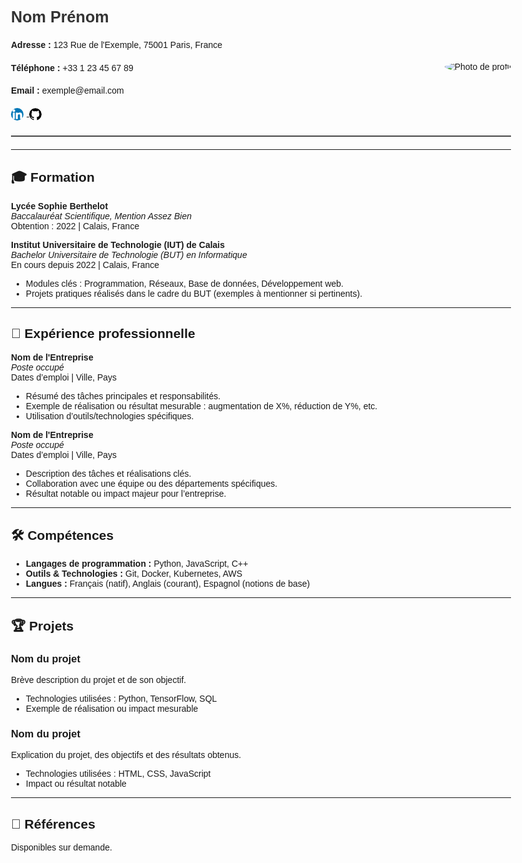 <style>
  /* Centre la page et limite la largeur pour un meilleur rendu */
  body {
    max-width: 800px;
    margin: auto;
    font-family: Arial, sans-serif;
  }
  /* Style de l'en-tête */
  .header {
    display: flex;
    justify-content: space-between;
    align-items: center;
    margin-bottom: 20px;
    padding-bottom: 10px;
    border-bottom: 2px solid #4a4a4a;
  }
  /* Informations personnelles */
  .personal-info {
    line-height: 1.6;
  }
  /* Mise en forme de l'image */
  .header img {
    border-radius: 50%;
    width: 120px;
    height: 120px;
    object-fit: cover;
  }
  /* Titre pour le nom */
  .name {
    font-size: 1.8em;
    font-weight: bold;
    color: #333;
  }
  /* Contact aligné à droite */
  .contact-info {
    text-align: right;
  }
</style>

<div class="header">
  <div class="personal-info">
    <div class="name">Nom Prénom</div>
    <p><strong>Adresse :</strong> 123 Rue de l'Exemple, 75001 Paris, France</p>
    <p><strong>Téléphone :</strong> +33 1 23 45 67 89</p>
    <p><strong>Email :</strong> exemple@email.com</p>
    <p>
      <a href="https://linkedin.com/in/votreprofil" target="_blank">
        <img src="linkedin-icon.png" alt="LinkedIn" style="width:20px; height:20px; vertical-align:middle; margin-right:5px;">
      </a>
      <a href="https://github.com/votreprofil" target="_blank">
        <img src="github-icon.png" alt="GitHub" style="width:20px; height:20px; vertical-align:middle;">
      </a>
    </p>
  </div>
  <div class="contact-info">
    <img src="votre-photo.jpg" alt="Photo de profil" style="width:120px; height:120px; border-radius:50%;">
  </div>
</div>



---

## 🎓 Formation

**Lycée Sophie Berthelot**  
_Baccalauréat Scientifique, Mention Assez Bien_  
Obtention : 2022 | Calais, France

**Institut Universitaire de Technologie (IUT) de Calais**  
_Bachelor Universitaire de Technologie (BUT) en Informatique_  
En cours depuis 2022 | Calais, France

- Modules clés : Programmation, Réseaux, Base de données, Développement web.
- Projets pratiques réalisés dans le cadre du BUT (exemples à mentionner si pertinents).

---

## 💼 Expérience professionnelle

**Nom de l'Entreprise**  
_Poste occupé_  
Dates d’emploi | Ville, Pays

- Résumé des tâches principales et responsabilités.
- Exemple de réalisation ou résultat mesurable : augmentation de X%, réduction de Y%, etc.
- Utilisation d’outils/technologies spécifiques.

**Nom de l'Entreprise**  
_Poste occupé_  
Dates d’emploi | Ville, Pays

- Description des tâches et réalisations clés.
- Collaboration avec une équipe ou des départements spécifiques.
- Résultat notable ou impact majeur pour l’entreprise.

---

## 🛠 Compétences

- **Langages de programmation :** Python, JavaScript, C++
- **Outils & Technologies :** Git, Docker, Kubernetes, AWS
- **Langues :** Français (natif), Anglais (courant), Espagnol (notions de base)

---

## 🏆 Projets

### Nom du projet
Brève description du projet et de son objectif.

- Technologies utilisées : Python, TensorFlow, SQL
- Exemple de réalisation ou impact mesurable

### Nom du projet
Explication du projet, des objectifs et des résultats obtenus.

- Technologies utilisées : HTML, CSS, JavaScript
- Impact ou résultat notable

---

## 👥 Références

Disponibles sur demande.
